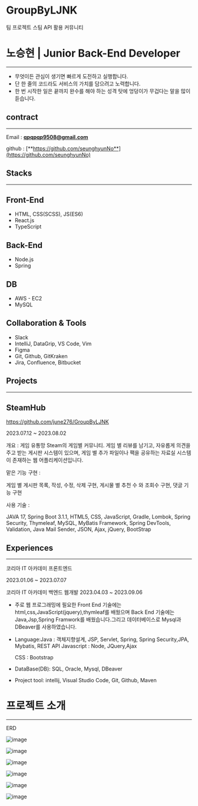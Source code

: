 # GroupByLJNK
팀 프로젝트 스팀 API 활용 커뮤니티

# 노승현 | Junior Back-End Developer

---

- 무엇이든 관심이 생기면 빠르게 도전하고 실행합니다.
- 단 한 줄의 코드라도 서비스의 가치를 담으려고 노력합니다.
- 한 번 시작한 일은 끝까지 완수를 해야 하는 성격 탓에 엉덩이가 무겁다는 말을 많이 듣습니다.

## **contract**

---

Email : **qpqpqp9508@gmail.com**

github : [**https://github.com/seunghyunNo**](https://github.com/seunghyunNo)

## **Stacks**

---

## Front-End

- HTML, CSS(SCSS), JS(ES6)
- React.js
- TypeScript

## Back-End

- Node.js
- Spring

## DB

- AWS - EC2
- MySQL

## Collaboration & Tools

- Slack
- IntelliJ, DataGrip, VS Code, Vim
- Figma
- Git, Github, GitKraken
- Jira, Confluence, Bitbucket

## **Projects**

---

## SteamHub

https://github.com/june276/GroupByLJNK

2023.07.12 ~ 2023.08.02

개요 : 게임 유통망 Steam의 게임별 커뮤니티. 게임 별 리뷰를 남기고, 자유롭게 의견을 주고 받는 게시판 시스템이 있으며, 게임 별 추가 파일이나 팩을 공유하는 자료실 시스템이 존재하는 웹 어플리케이션입니다.

맡은 기능 구현 :

게임 별 게시판 목록, 작성, 수정, 삭제 구현, 게시물 별 추천 수 와 조회수 구현, 댓글 기능 구현



사용 기술 :

JAVA 17, Spring Boot 3.1.1, HTML5, CSS, JavaScript, Gradle, Lombok, Spring Security, Thymeleaf, MySQL, MyBatis Framework, Spring DevTools, Validation, Java Mail Sender, JSON, Ajax, jQuery, BootStrap


## Experiences

---

코리아  IT 아카데미 프론트엔드

2023.01.06 ~ 2023.07.07

코리아 IT 아카데미 백엔드 웹개발
2023.04.03 ~ 2023.09.06

- 주로 웹 프로그래밍에 필요한 Front End 기술에는 html,css,JavaScript(jquery),thymleaf를 배웠으며 Back End 기술에는 Java,Jsp,Spring Framwork를 배웠습니다.그리고 데이터베이스로 Mysql과 DBeaver를 사용하였습니다.
- Language:Java : 객체지향설계, JSP, Servlet, Spring, Spring Security,JPA, Mybatis, REST API Javascript : Node, JQuery,Ajax
    
    CSS : Bootstrap
    
- DataBase(DB): SQL, Oracle, Mysql, DBeaver
- Project tool: intellij, Visual Studio Code, Git, Github, Maven

  
# 프로젝트 소개

---

ERD

![image](https://github.com/seunghyunNo/GroupByLJNK/assets/138773698/2f55e30b-2210-4aac-8554-ff9a686ca93e)



![image](https://github.com/seunghyunNo/GroupByLJNK/assets/138773698/39530a98-a32d-473d-9fbc-812517b9b33d)

![image](https://github.com/seunghyunNo/GroupByLJNK/assets/138773698/6bdedf1a-3296-4aa0-84b2-a092def4e75c)

![image](https://github.com/seunghyunNo/GroupByLJNK/assets/138773698/bf3ec03d-b7b8-485a-90d1-44a706aeda8f)

![image](https://github.com/seunghyunNo/GroupByLJNK/assets/138773698/08bb02b3-056a-47f1-a048-93652afbe6a0)

![image](https://github.com/seunghyunNo/GroupByLJNK/assets/138773698/78a41754-afa5-4683-a775-851533053fa7)






